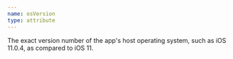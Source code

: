 ```yaml
---
name: osVersion
type: attribute
---
```


The exact version number of the app's host operating system, such as iOS 11.0.4, as compared to iOS 11.